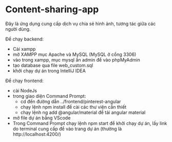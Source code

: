 # Content-sharing-app
Đây là ứng dụng cung cấp dịch vụ chia sẻ hình ảnh, tương tác giữa các người dùng.

Để chạy backend:
+ Cài xampp
+ mở XAMPP mục Apache và MySQL (MySQL ở cổng 3306)
+ vào trong xampp, mục mysql ấn admin để vào phpMyAdmin
+ tạo database qua file web_custom.sql
+ khởi chạy dự án trong IntelliJ IDEA

Để chạy frontend:
+ cài NodeJs
+ trong giao diện Command Prompt:
  * cd đến đường dẫn ../frontend/pinterest-angular
  * chạy lệnh npm install để cài các thư viện cần thiết
  * chạy lệnh ng add @angular/material để tải angular material
+ mở file dự án bằng VScode
+ Trong Command Prompt chạy lệnh npm start để khởi chạy dự án, lấy link do terminal cung cấp để vào trang dự án (thường là http://localhost:4200/)

